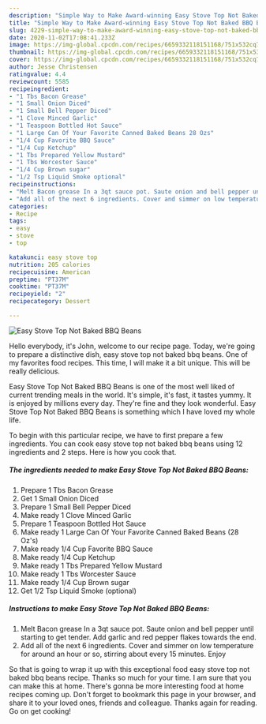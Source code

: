 ```yaml
---
description: "Simple Way to Make Award-winning Easy Stove Top Not Baked BBQ Beans"
title: "Simple Way to Make Award-winning Easy Stove Top Not Baked BBQ Beans"
slug: 4229-simple-way-to-make-award-winning-easy-stove-top-not-baked-bbq-beans
date: 2020-11-02T17:08:41.233Z
image: https://img-global.cpcdn.com/recipes/6659332118151168/751x532cq70/easy-stove-top-not-baked-bbq-beans-recipe-main-photo.jpg
thumbnail: https://img-global.cpcdn.com/recipes/6659332118151168/751x532cq70/easy-stove-top-not-baked-bbq-beans-recipe-main-photo.jpg
cover: https://img-global.cpcdn.com/recipes/6659332118151168/751x532cq70/easy-stove-top-not-baked-bbq-beans-recipe-main-photo.jpg
author: Jesse Christensen
ratingvalue: 4.4
reviewcount: 5585
recipeingredient:
- "1 Tbs Bacon Grease"
- "1 Small Onion Diced"
- "1 Small Bell Pepper Diced"
- "1 Clove Minced Garlic"
- "1 Teaspoon Bottled Hot Sauce"
- "1 Large Can Of Your Favorite Canned Baked Beans 28 Ozs"
- "1/4 Cup Favorite BBQ Sauce"
- "1/4 Cup Ketchup"
- "1 Tbs Prepared Yellow Mustard"
- "1 Tbs Worcester Sauce"
- "1/4 Cup Brown sugar"
- "1/2 Tsp Liquid Smoke optional"
recipeinstructions:
- "Melt Bacon grease In a 3qt sauce pot. Saute onion and bell pepper until starting to get tender. Add garlic and red pepper flakes towards the end."
- "Add all of the next 6 ingredients. Cover and simmer on low temperature for around an hour or so, stirring about every 15 minutes. Enjoy"
categories:
- Recipe
tags:
- easy
- stove
- top

katakunci: easy stove top 
nutrition: 205 calories
recipecuisine: American
preptime: "PT37M"
cooktime: "PT37M"
recipeyield: "2"
recipecategory: Dessert

---
```



![Easy Stove Top Not Baked BBQ Beans](https://img-global.cpcdn.com/recipes/6659332118151168/751x532cq70/easy-stove-top-not-baked-bbq-beans-recipe-main-photo.jpg)

Hello everybody, it's John, welcome to our recipe page. Today, we're going to prepare a distinctive dish, easy stove top not baked bbq beans. One of my favorites food recipes. This time, I will make it a bit unique. This will be really delicious.

Easy Stove Top Not Baked BBQ Beans is one of the most well liked of current trending meals in the world. It's simple, it's fast, it tastes yummy. It is enjoyed by millions every day. They're fine and they look wonderful. Easy Stove Top Not Baked BBQ Beans is something which I have loved my whole life.




To begin with this particular recipe, we have to first prepare a few ingredients. You can cook easy stove top not baked bbq beans using 12 ingredients and 2 steps. Here is how you cook that.

<!--inarticleads1-->

##### The ingredients needed to make Easy Stove Top Not Baked BBQ Beans:

1. Prepare 1 Tbs Bacon Grease
1. Get 1 Small Onion Diced
1. Prepare 1 Small Bell Pepper Diced
1. Make ready 1 Clove Minced Garlic
1. Prepare 1 Teaspoon Bottled Hot Sauce
1. Make ready 1 Large Can Of Your Favorite Canned Baked Beans (28 Oz&#39;s)
1. Make ready 1/4 Cup Favorite BBQ Sauce
1. Make ready 1/4 Cup Ketchup
1. Make ready 1 Tbs Prepared Yellow Mustard
1. Make ready 1 Tbs Worcester Sauce
1. Make ready 1/4 Cup Brown sugar
1. Get 1/2 Tsp Liquid Smoke (optional)




<!--inarticleads2-->

##### Instructions to make Easy Stove Top Not Baked BBQ Beans:

1. Melt Bacon grease In a 3qt sauce pot. Saute onion and bell pepper until starting to get tender. Add garlic and red pepper flakes towards the end.
1. Add all of the next 6 ingredients. Cover and simmer on low temperature for around an hour or so, stirring about every 15 minutes. Enjoy




So that is going to wrap it up with this exceptional food easy stove top not baked bbq beans recipe. Thanks so much for your time. I am sure that you can make this at home. There's gonna be more interesting food at home recipes coming up. Don't forget to bookmark this page in your browser, and share it to your loved ones, friends and colleague. Thanks again for reading. Go on get cooking!
